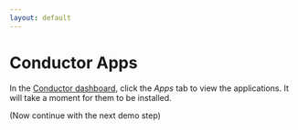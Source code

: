 ```yaml
---
layout: default
---
```


# Conductor Apps

In the [Conductor dashboard](https://conductor.diagrid.io/), click the _Apps_ tab to view the applications. It will take a moment for them to be installed.

(Now continue with the next demo step)